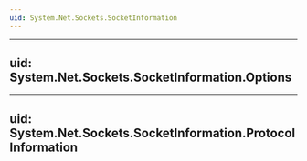 ```yaml
---
uid: System.Net.Sockets.SocketInformation
---
```


---
uid: System.Net.Sockets.SocketInformation.Options
---

---
uid: System.Net.Sockets.SocketInformation.ProtocolInformation
---
